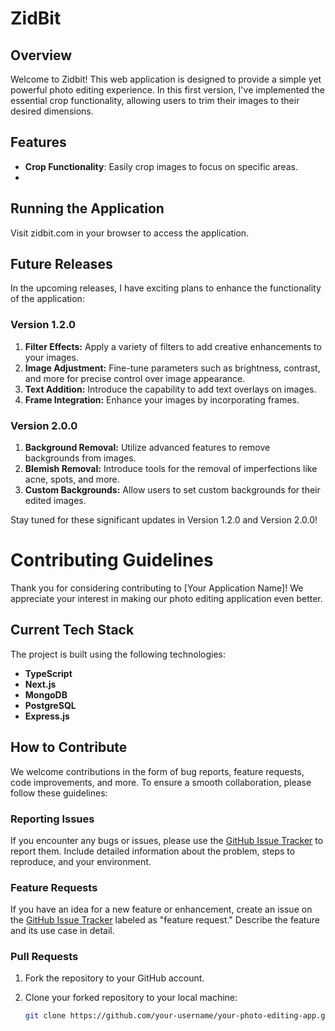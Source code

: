 # ZidBit

## Overview

Welcome to Zidbit! This web application is designed to provide a simple yet powerful photo editing experience. In this first version, I've implemented the essential crop functionality, allowing users to trim their images to their desired dimensions.

## Features

- **Crop Functionality**: Easily crop images to focus on specific areas.
- 

## Running the Application
Visit zidbit.com in your browser to access the application.

## Future Releases

In the upcoming releases, I have exciting plans to enhance the functionality of the application:

### Version 1.2.0

1. **Filter Effects:** Apply a variety of filters to add creative enhancements to your images.
2. **Image Adjustment:** Fine-tune parameters such as brightness, contrast, and more for precise control over image appearance.
3. **Text Addition:** Introduce the capability to add text overlays on images.
4. **Frame Integration:** Enhance your images by incorporating frames.

### Version 2.0.0

1. **Background Removal:** Utilize advanced features to remove backgrounds from images.
2. **Blemish Removal:** Introduce tools for the removal of imperfections like acne, spots, and more.
3. **Custom Backgrounds:** Allow users to set custom backgrounds for their edited images.

Stay tuned for these significant updates in Version 1.2.0 and Version 2.0.0!

# Contributing Guidelines

Thank you for considering contributing to [Your Application Name]! We appreciate your interest in making our photo editing application even better.

## Current Tech Stack

The project is built using the following technologies:

- **TypeScript**
- **Next.js**
- **MongoDB**
- **PostgreSQL**
- **Express.js**

## How to Contribute

We welcome contributions in the form of bug reports, feature requests, code improvements, and more. To ensure a smooth collaboration, please follow these guidelines:

### Reporting Issues

If you encounter any bugs or issues, please use the [GitHub Issue Tracker](https://github.com/your-username/your-photo-editing-app/issues) to report them. Include detailed information about the problem, steps to reproduce, and your environment.

### Feature Requests

If you have an idea for a new feature or enhancement, create an issue on the [GitHub Issue Tracker](https://github.com/your-username/your-photo-editing-app/issues) labeled as "feature request." Describe the feature and its use case in detail.

### Pull Requests

1. Fork the repository to your GitHub account.
2. Clone your forked repository to your local machine:

   ```bash
   git clone https://github.com/your-username/your-photo-editing-app.git